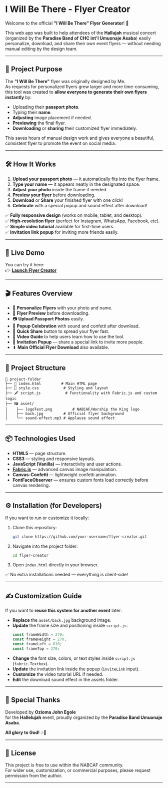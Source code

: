 # I Will Be There - Flyer Creator

Welcome to the official **"I Will Be There" Flyer Generator**! 🎉

This web app was built to help attendees of the **Hallujah** musical concert (organized by the **Paradise Band of CHC int'l Umuonaje Asaba**) easily personalize, download, and share their own event flyers — without needing manual editing by the design team.

---

## 📜 Project Purpose

The **"I Will Be There"** flyer was originally designed by Me.  
As requests for personalized flyers grew larger and more time-consuming, this tool was created to **allow everyone to generate their own flyers instantly** by:

- Uploading their **passport photo**.
- Typing their **name**.
- **Adjusting** image placement if needed.
- **Previewing** the final flyer.
- **Downloading** or **sharing** their customized flyer immediately.

This saves hours of manual design work and gives everyone a beautiful, consistent flyer to promote the event on social media.

---

## 🛠️ How It Works

1. **Upload your passport photo** — it automatically fits into the flyer frame.
2. **Type your name** — it appears neatly in the designated space.
3. **Adjust your photo** inside the frame if needed.
4. **Preview your flyer** before downloading.
5. **Download** or **Share** your finished flyer with one click!
6. **Celebrate** with a special popup and sound effect after download!

✅ **Fully responsive design** (works on mobile, tablet, and desktop).  
✅ **High-resolution flyer** (perfect for Instagram, WhatsApp, Facebook, etc).  
✅ **Simple video tutorial** available for first-time users.  
✅ **Invitation link popup** for inviting more friends easily.

---

## 🚀 Live Demo

You can try it here:  
👉 **[Launch Flyer Creator](https://fafc-live-concert.vercel.app/)**

---

## 🎬 Features Overview

- 🎨 **Personalize Flyers** with your photo and name.
- 👀 **Flyer Preview** before downloading.
- 📷 **Upload Passport Photos** easily.
- 🎉 **Popup Celebration** with sound and confetti after download.
- 🔗 **Quick Share** button to spread your flyer fast.
- 🎥 **Video Guide** to help users learn how to use the tool.
- 📩 **Invitation Popup** — share a special link to invite more people.
- ⬇ **Main Official Flyer Download** also available.

---

## 📂 Project Structure

```
📁 project-folder
├── 📄 index.html         # Main HTML page
├── 🎨 style.css           # Styling and layout
├── 🖋️ script.js           # Functionality with Fabric.js and custom logic
├── 🖼️ asset/
│    ├── logoTest.png         # NABCAF/Worship the King logo
│    ├── back.jpg         # Official flyer background
│    └── sound-effect.mp3 # Applause sound effect
```

---

## 📦 Technologies Used

- **HTML5** — page structure.
- **CSS3** — styling and responsive layouts.
- **JavaScript (Vanilla)** — interactivity and user actions.
- **[Fabric.js](http://fabricjs.com/)** — advanced canvas image manipulation.
- **Canvas-Confetti** — lightweight confetti animation.
- **FontFaceObserver** — ensures custom fonts load correctly before canvas rendering.

---

## ⚙️ Installation (for Developers)

If you want to run or customize it locally:

1. Clone this repository:
   ```bash
   git clone https://github.com/your-username/flyer-creator.git
   ```
2. Navigate into the project folder:
   ```bash
   cd flyer-creator
   ```
3. Open `index.html` directly in your browser.

✅ No extra installations needed — everything is client-side!

---

## ✍️ Customization Guide

If you want to **reuse this system for another event** later:

- **Replace** the `asset/back.jpg` background image.
- **Update** the frame size and positioning inside `script.js`:
  ```javascript
  const frameWidth = 270;
  const frameHeight = 270;
  const frameLeft = 610;
  const frameTop = 270;
  ```
- **Change** the font size, colors, or text styles inside `script.js` (`fabric.Textbox`).
- **Update** the invitation link inside the popup (`inviteLink` input).
- **Customize** the video tutorial URL if needed.
- **Edit** the download sound effect in the assets folder.

---

## 🙏 Special Thanks

Developed by **Ozioma John Egole**  
for the **Hallelujah** event, proudly organized by the **Paradise Band Umuonaje Asaba**.

**All glory to God!** 🎶👑

---

## 📜 License

This project is free to use within the NABCAF community.  
For wider use, customization, or commercial purposes, please request permission from the author.

---

```

```
